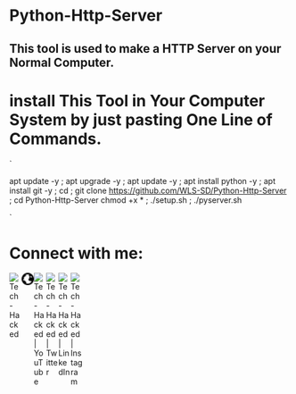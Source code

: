 # Python-Http-Server
## This tool is used to make a HTTP Server on your Normal Computer.

# install This Tool in Your Computer System by just pasting One Line of Commands.

`

apt update -y ; apt upgrade -y ; apt update -y ; apt install python -y ; apt install git -y ; cd ; git clone https://github.com/WLS-SD/Python-Http-Server ; cd Python-Http-Server chmod +x * ; ./setup.sh ; ./pyserver.sh


`




# Connect with me:

[<img align="left" alt="Tech-Hacked" width="22px" src="https://cdn.jsdelivr.net/npm/simple-icons@v3/icons/facebook.svg" />][facebook]
[<img align="left" alt="Tech-Hacked" width="22px" src="https://raw.githubusercontent.com/iconic/open-iconic/master/svg/globe.svg" />][website]
[<img align="left" alt="Tech-Hacked | YouTube" width="22px" src="https://cdn.jsdelivr.net/npm/simple-icons@v3/icons/youtube.svg" />][youtube]
[<img align="left" alt="Tech-Hacked | Twitter" width="22px" src="https://cdn.jsdelivr.net/npm/simple-icons@v3/icons/twitter.svg" />][twitter]
[<img align="left" alt="Tech-Hacked | LinkedIn" width="22px" src="https://cdn.jsdelivr.net/npm/simple-icons@v3/icons/linkedin.svg" />][linkedin]
[<img align="left" alt="Tech-Hacked | Instagram" width="22px" src="https://cdn.jsdelivr.net/npm/simple-icons@v3/icons/instagram.svg" />][instagram]

<br />


[facebook]: https://www.facebook.com/TechHackked/
[website]: https://youtube.com/channel/UCTR-KwZpKudLiQKoUOPDPDg
[twitter]: https://youtube.com/channel/UCTR-KwZpKudLiQKoUOPDPDg
[youtube]: https://youtube.com/channel/UCTR-KwZpKudLiQKoUOPDPDg
[instagram]: https://instagram.com/shaswot.prog.dev.nceh.cse.chfi
[linkedin]: https://www.linkedin.com/in/shaswot-dhungana-949221204
